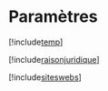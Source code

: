 # Paramètres

[!include[temp](index.autogen.md)]

[!include[raisonjuridique](index.raisonjuridique.autogen.md)]

[!include[siteswebs](index.siteswebs.autogen.md)]











